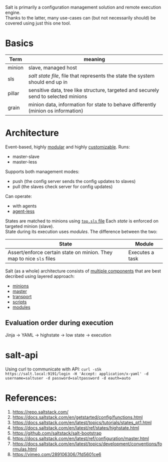 Salt is primarily a configuration management solution and remote execution engine.  
Thanks to the latter, many use-cases can (but not necessarily should) be covered using just this one tool.

# Basics
| Term | meaning |
|------|---------|
| minion | slave, managed host |
| sls | _salt state file_, file that represents the state the system should end up in |
| pillar | sensitive data, tree like structure, targeted and securely send to selected minions |
| grain | minion data, information for state to behave differently (minion os information) |

# Architecture
Event-based, highly [modular](https://docs.saltstack.com/en/latest/ref/index.html) and highly [customizable](https://docs.saltstack.com/en/latest/ref/modules/).
Runs: 
* master-slave
* master-less

Supports both management modes:
* push (the config server sends the config updates to slaves)
* pull (the slaves check server for config updates)

Can operate:
* with agents
* [agent-less](https://docs.saltstack.com/en/latest/topics/ssh/)

States are matched to minions using [`top.sls` file](https://docs.saltstack.com/en/latest/ref/states/top.html)
Each _state_ is enforced on targeted minion (slave).  
State during its execution uses _modules_. The difference between the two:

| State | Module |
|-|-|
| Assert/enforce certain state on minion. They map to nice `sls` files | Executes a task |

Salt (as a whole) architecture consists of [multiple components](https://docs.saltstack.com/en/latest/topics/development/modular_systems.html) that are best decribed using layered approach:
 - [minions](https://github.com/kiemlicz/util/wiki/Salt-Minion)
 - [master](https://github.com/kiemlicz/util/wiki/Salt-Master)
 - [transport](https://github.com/kiemlicz/util/wiki/Salt-Transport)
 - [scripts](https://github.com/kiemlicz/util/wiki/Salt-Scripts)
 - [modules](https://github.com/kiemlicz/util/wiki/Salt-Modules)

## Evaluation order during execution
Jinja -> YAML -> highstate -> low state -> execution

# salt-api
Using curl to communicate with API: `curl -sSk https://salt.local:9191/login -H 'Accept: application/x-yaml' -d username=saltuser -d password=saltpassword -d eauth=auto`

# References:
1. https://repo.saltstack.com/
2. https://docs.saltstack.com/en/getstarted/config/functions.html
3. https://docs.saltstack.com/en/latest/topics/tutorials/states_pt1.html
4. https://docs.saltstack.com/en/latest/ref/states/highstate.html
5. https://github.com/saltstack/salt-bootstrap
6. https://docs.saltstack.com/en/latest/ref/configuration/master.html
7. https://docs.saltstack.com/en/latest/topics/development/conventions/formulas.html
8. https://vimeo.com/289106306/7fd5601ce6